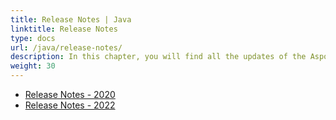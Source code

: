 ```yaml
---
title: Release Notes | Java
linktitle: Release Notes
type: docs
url: /java/release-notes/
description: In this chapter, you will find all the updates of the Aspose.PUB API solution for Java divided into the sections according to the year of the release.
weight: 30
---
```


- [Release Notes - 2020](/pub/java/release-notes-2020/)
- [Release Notes - 2022](/pub/java/release-notes-2022/)
